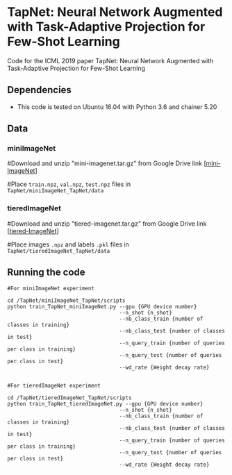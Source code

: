 # TapNet: Neural Network Augmented with Task-Adaptive Projection for Few-Shot Learning

Code for the ICML 2019 paper TapNet: Neural Network Augmented with Task-Adaptive Projection for Few-Shot Learning

## Dependencies
* This code is tested on Ubuntu 16.04 with Python 3.6 and chainer 5.20

## Data  
### miniImageNet
#Download and unzip "mini-imagenet.tar.gz" from Google Drive link [[mini-ImageNet](https://drive.google.com/file/d/1DvYd7LMa0zvlqTM8oBdCWwQSxpZdf_D5/view?usp=sharing)]

#Place ``train.npz``, ``val.npz``, ``test.npz`` files in ``TapNet/miniImageNet_TapNet/data``


### tieredImageNet
#Download and unzip "tiered-imagenet.tar.gz" from Google Drive link [[tiered-ImageNet](https://drive.google.com/file/d/1zz7bAYus7EeoMokwUQlLc3OY_eoII8B7/view?usp=sharing)]

#Place images ``.npz`` and labels ``.pkl`` files in ``TapNet/tieredImageNet_TapNet/data``

## Running the code

```
#For miniImageNet experiment

cd /TapNet/miniImageNet_TapNet/scripts
python train_TapNet_miniImageNet.py --gpu {GPU device number}
                                    --n_shot {n_shot}
                                    --nb_class_train {number of classes in training}
                                    --nb_class_test {number of classes in test}
                                    --n_query_train {number of queries per class in training}
                                    --n_query_test {number of queries per class in test}
                                    --wd_rate {Weight decay rate}
                                    
                                    
#For tieredImageNet experiment

cd /TapNet/tieredImageNet_TapNet/scripts
python train_TapNet_tieredImageNet.py --gpu {GPU device number}
                                    --n_shot {n_shot}
                                    --nb_class_train {number of classes in training}
                                    --nb_class_test {number of classes in test}
                                    --n_query_train {number of queries per class in training}
                                    --n_query_test {number of queries per class in test}
                                    --wd_rate {Weight decay rate}
```

